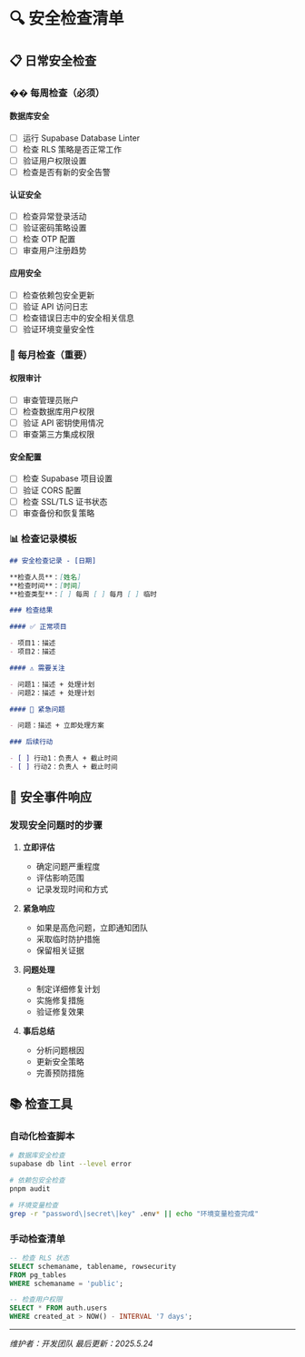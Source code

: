 # 🔍 安全检查清单

## 📋 日常安全检查

### �� 每周检查（必须）

#### 数据库安全

- [ ] 运行 Supabase Database Linter
- [ ] 检查 RLS 策略是否正常工作
- [ ] 验证用户权限设置
- [ ] 检查是否有新的安全告警

#### 认证安全

- [ ] 检查异常登录活动
- [ ] 验证密码策略设置
- [ ] 检查 OTP 配置
- [ ] 审查用户注册趋势

#### 应用安全

- [ ] 检查依赖包安全更新
- [ ] 验证 API 访问日志
- [ ] 检查错误日志中的安全相关信息
- [ ] 验证环境变量安全性

### 🔧 每月检查（重要）

#### 权限审计

- [ ] 审查管理员账户
- [ ] 检查数据库用户权限
- [ ] 验证 API 密钥使用情况
- [ ] 审查第三方集成权限

#### 安全配置

- [ ] 检查 Supabase 项目设置
- [ ] 验证 CORS 配置
- [ ] 检查 SSL/TLS 证书状态
- [ ] 审查备份和恢复策略

### 📊 检查记录模板

```markdown
## 安全检查记录 - [日期]

**检查人员**：[姓名]
**检查时间**：[时间]
**检查类型**：[ ] 每周 [ ] 每月 [ ] 临时

### 检查结果

#### ✅ 正常项目

- 项目1：描述
- 项目2：描述

#### ⚠️ 需要关注

- 问题1：描述 + 处理计划
- 问题2：描述 + 处理计划

#### 🚨 紧急问题

- 问题：描述 + 立即处理方案

### 后续行动

- [ ] 行动1：负责人 + 截止时间
- [ ] 行动2：负责人 + 截止时间
```

## 🚨 安全事件响应

### 发现安全问题时的步骤

1. **立即评估**
   - 确定问题严重程度
   - 评估影响范围
   - 记录发现时间和方式

2. **紧急响应**
   - 如果是高危问题，立即通知团队
   - 采取临时防护措施
   - 保留相关证据

3. **问题处理**
   - 制定详细修复计划
   - 实施修复措施
   - 验证修复效果

4. **事后总结**
   - 分析问题根因
   - 更新安全策略
   - 完善预防措施

## 📚 检查工具

### 自动化检查脚本

```bash
# 数据库安全检查
supabase db lint --level error

# 依赖包安全检查
pnpm audit

# 环境变量检查
grep -r "password\|secret\|key" .env* || echo "环境变量检查完成"
```

### 手动检查清单

```sql
-- 检查 RLS 状态
SELECT schemaname, tablename, rowsecurity
FROM pg_tables
WHERE schemaname = 'public';

-- 检查用户权限
SELECT * FROM auth.users
WHERE created_at > NOW() - INTERVAL '7 days';
```

---

_维护者：开发团队_
_最后更新：2025.5.24_
